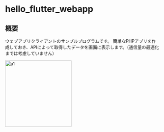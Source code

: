 # hello_flutter_webapp

## 概要

ウェブアプリクライアントのサンプルプログラムです。
簡単なPHPアプリを作成しておき、APIによって取得したデータを画面に表示します。（通信量の最適化までは考慮していません）

<img width="216" alt="a1" src="https://github.com/y1tagawa/Outpost/assets/46841556/60439950-705c-4893-80f2-c38450320e75">

